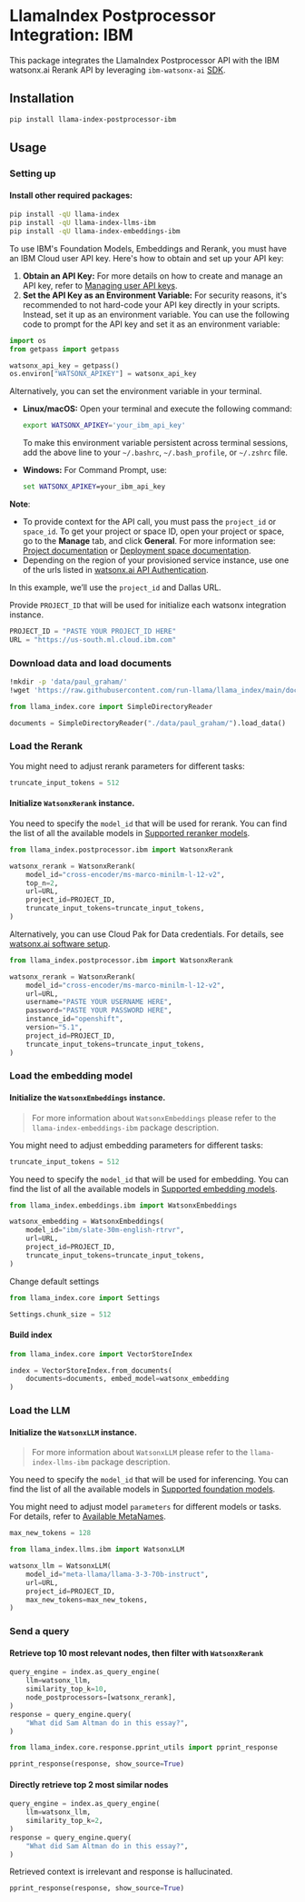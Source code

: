 # LlamaIndex Postprocessor Integration: IBM

This package integrates the LlamaIndex Postprocessor API with the IBM watsonx.ai Rerank API by leveraging `ibm-watsonx-ai` [SDK](https://ibm.github.io/watsonx-ai-python-sdk/index.html).

## Installation

```bash
pip install llama-index-postprocessor-ibm
```

## Usage

### Setting up

#### Install other required packages:

```bash
pip install -qU llama-index
pip install -qU llama-index-llms-ibm
pip install -qU llama-index-embeddings-ibm
```

To use IBM's Foundation Models, Embeddings and Rerank, you must have an IBM Cloud user API key. Here's how to obtain and set up your API key:

1. **Obtain an API Key:** For more details on how to create and manage an API key, refer to [Managing user API keys](https://cloud.ibm.com/docs/account?topic=account-userapikey&interface=ui).
2. **Set the API Key as an Environment Variable:** For security reasons, it's recommended to not hard-code your API key directly in your scripts. Instead, set it up as an environment variable. You can use the following code to prompt for the API key and set it as an environment variable:

```python
import os
from getpass import getpass

watsonx_api_key = getpass()
os.environ["WATSONX_APIKEY"] = watsonx_api_key
```

Alternatively, you can set the environment variable in your terminal.

- **Linux/macOS:** Open your terminal and execute the following command:

  ```bash
  export WATSONX_APIKEY='your_ibm_api_key'
  ```

  To make this environment variable persistent across terminal sessions, add the above line to your `~/.bashrc`, `~/.bash_profile`, or `~/.zshrc` file.

- **Windows:** For Command Prompt, use:
  ```cmd
  set WATSONX_APIKEY=your_ibm_api_key
  ```

**Note**:

- To provide context for the API call, you must pass the `project_id` or `space_id`. To get your project or space ID, open your project or space, go to the **Manage** tab, and click **General**. For more information see: [Project documentation](https://www.ibm.com/docs/en/watsonx-as-a-service?topic=projects) or [Deployment space documentation](https://www.ibm.com/docs/en/watsonx/saas?topic=spaces-creating-deployment).
- Depending on the region of your provisioned service instance, use one of the urls listed in [watsonx.ai API Authentication](https://ibm.github.io/watsonx-ai-python-sdk/setup_cloud.html#authentication).

In this example, we’ll use the `project_id` and Dallas URL.

Provide `PROJECT_ID` that will be used for initialize each watsonx integration instance.

```python
PROJECT_ID = "PASTE YOUR PROJECT_ID HERE"
URL = "https://us-south.ml.cloud.ibm.com"
```

### Download data and load documents

```bash
!mkdir -p 'data/paul_graham/'
!wget 'https://raw.githubusercontent.com/run-llama/llama_index/main/docs/docs/examples/data/paul_graham/paul_graham_essay.txt' -O 'data/paul_graham/paul_graham_essay.txt'
```

```python
from llama_index.core import SimpleDirectoryReader

documents = SimpleDirectoryReader("./data/paul_graham/").load_data()
```

### Load the Rerank

You might need to adjust rerank parameters for different tasks:

```python
truncate_input_tokens = 512
```

#### Initialize `WatsonxRerank` instance.

You need to specify the `model_id` that will be used for rerank. You can find the list of all the available models in [Supported reranker models](https://dataplatform.cloud.ibm.com/docs/content/wsj/analyze-data/fm-models-embed.html?context=wx#rerank).

```python
from llama_index.postprocessor.ibm import WatsonxRerank

watsonx_rerank = WatsonxRerank(
    model_id="cross-encoder/ms-marco-minilm-l-12-v2",
    top_n=2,
    url=URL,
    project_id=PROJECT_ID,
    truncate_input_tokens=truncate_input_tokens,
)
```

Alternatively, you can use Cloud Pak for Data credentials. For details, see [watsonx.ai software setup](https://ibm.github.io/watsonx-ai-python-sdk/setup_cpd.html).

```python
from llama_index.postprocessor.ibm import WatsonxRerank

watsonx_rerank = WatsonxRerank(
    model_id="cross-encoder/ms-marco-minilm-l-12-v2",
    url=URL,
    username="PASTE YOUR USERNAME HERE",
    password="PASTE YOUR PASSWORD HERE",
    instance_id="openshift",
    version="5.1",
    project_id=PROJECT_ID,
    truncate_input_tokens=truncate_input_tokens,
)
```

### Load the embedding model

#### Initialize the `WatsonxEmbeddings` instance.

> For more information about `WatsonxEmbeddings` please refer to the `llama-index-embeddings-ibm` package description.

You might need to adjust embedding parameters for different tasks:

```python
truncate_input_tokens = 512
```

You need to specify the `model_id` that will be used for embedding. You can find the list of all the available models in [Supported embedding models](https://dataplatform.cloud.ibm.com/docs/content/wsj/analyze-data/fm-models-embed.html?context=wx#embed).

```python
from llama_index.embeddings.ibm import WatsonxEmbeddings

watsonx_embedding = WatsonxEmbeddings(
    model_id="ibm/slate-30m-english-rtrvr",
    url=URL,
    project_id=PROJECT_ID,
    truncate_input_tokens=truncate_input_tokens,
)
```

Change default settings

```python
from llama_index.core import Settings

Settings.chunk_size = 512
```

#### Build index

```python
from llama_index.core import VectorStoreIndex

index = VectorStoreIndex.from_documents(
    documents=documents, embed_model=watsonx_embedding
)
```

### Load the LLM

#### Initialize the `WatsonxLLM` instance.

> For more information about `WatsonxLLM` please refer to the `llama-index-llms-ibm` package description.

You need to specify the `model_id` that will be used for inferencing. You can find the list of all the available models in [Supported foundation models](https://dataplatform.cloud.ibm.com/docs/content/wsj/analyze-data/fm-models.html?context=wx).

You might need to adjust model `parameters` for different models or tasks. For details, refer to [Available MetaNames](https://ibm.github.io/watsonx-ai-python-sdk/fm_model.html#metanames.GenTextParamsMetaNames).

```python
max_new_tokens = 128
```

```python
from llama_index.llms.ibm import WatsonxLLM

watsonx_llm = WatsonxLLM(
    model_id="meta-llama/llama-3-3-70b-instruct",
    url=URL,
    project_id=PROJECT_ID,
    max_new_tokens=max_new_tokens,
)
```

### Send a query

#### Retrieve top 10 most relevant nodes, then filter with `WatsonxRerank`

```python
query_engine = index.as_query_engine(
    llm=watsonx_llm,
    similarity_top_k=10,
    node_postprocessors=[watsonx_rerank],
)
response = query_engine.query(
    "What did Sam Altman do in this essay?",
)
```

```python
from llama_index.core.response.pprint_utils import pprint_response

pprint_response(response, show_source=True)
```

#### Directly retrieve top 2 most similar nodes

```python
query_engine = index.as_query_engine(
    llm=watsonx_llm,
    similarity_top_k=2,
)
response = query_engine.query(
    "What did Sam Altman do in this essay?",
)
```

Retrieved context is irrelevant and response is hallucinated.

```python
pprint_response(response, show_source=True)
```
